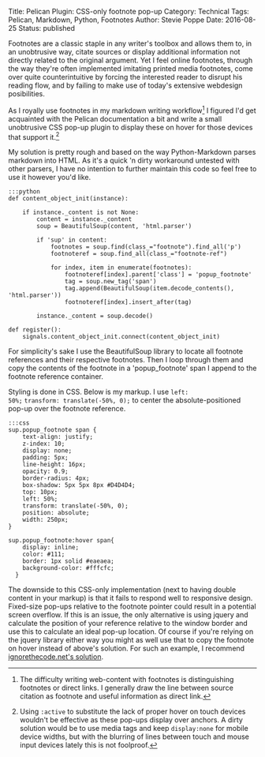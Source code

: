 Title: Pelican Plugin: CSS-only footnote pop-up
Category: Technical
Tags: Pelican, Markdown, Python, Footnotes
Author: Stevie Poppe
Date: 2016-08-25
Status: published

<!-- PELICAN_BEGIN_SUMMARY --> 

Footnotes are a classic staple in any writer's toolbox and allows them to, in an unobtrusive way, citate sources or display additional information not directly related to the original argument. Yet I feel online footnotes, through the way they're often implemented imitating printed media footnotes, come over quite counterintuitive by forcing the interested reader to disrupt his reading flow, and by failing to make use of today's extensive webdesign posibilities.

As I royally use footnotes in my markdown writing workflow[^1] I figured I'd get acquainted with the Pelican documentation a bit and write a small unobtrusive CSS pop-up plugin to display these on hover for those devices that support it.[^2]

<!-- PELICAN_END_SUMMARY -->

My solution is pretty rough and based on the way Python-Markdown parses markdown into HTML. As it's a quick 'n dirty workaround untested with other parsers, I have no intention to further maintain this code so feel free to use it however you'd like.

	:::python
    def content_object_init(instance):

        if instance._content is not None:
            content = instance._content
            soup = BeautifulSoup(content, 'html.parser')

            if 'sup' in content:
                footnotes = soup.find(class_="footnote").find_all('p')
                footnoteref = soup.find_all(class_="footnote-ref")

                for index, item in enumerate(footnotes):
                    footnoteref[index].parent['class'] = 'popup_footnote'
                    tag = soup.new_tag('span')
                    tag.append(BeautifulSoup(item.decode_contents(), 'html.parser'))
                    footnoteref[index].insert_after(tag)

            instance._content = soup.decode()

    def register():
        signals.content_object_init.connect(content_object_init)

For simplicity's sake I use the BeautifulSoup library to locate all footnote references and their respective footnotes. Then I loop through them and copy the contents of the footnote in a 'popup_footnote' span I append to the footnote reference container.

Styling is done in CSS. Below is my markup. I use <code>left: 50%;</code> <code>transform: translate(-50%, 0);</code> to center the absolute-positioned pop-up over the footnote reference.

	:::css
	sup.popup_footnote span {   
	    text-align: justify;
	    z-index: 10;
	    display: none; 
	    padding: 5px;
	    line-height: 16px;
	    opacity: 0.9;
	    border-radius: 4px;
	    box-shadow: 5px 5px 8px #D4D4D4;
	    top: 10px;
	    left: 50%;
	    transform: translate(-50%, 0);
	    position: absolute; 
	    width: 250px;
	}

	sup.popup_footnote:hover span{
	    display: inline; 
	    color: #111;
	    border: 1px solid #eaeaea;
	    background-color: #fffcfc;
	  }


The downside to this CSS-only implementation (next to having double content in your markup) is that it fails to respond well to responsive design. Fixed-size pop-ups relative to the footnote pointer could result in a potential screen overflow. If this is an issue, the only alternative is using jquery and calculate the position of your reference relative to the window border and use this to calculate an ideal pop-up location. Of course if you're relying on the jquery library either way you might as well use that to copy the footnote on hover instead of above's solution. For such an example, I recommend [ignorethecode.net's solution](http://ignorethecode.net/blog/2010/04/20/footnotes/).

[^1]: The difficulty writing web-content with footnotes is distinguishing footnotes or direct links. I generally draw the line between source citation as footnote and useful information as direct link.
[^2]: Using <code>:active</code> to substitute the lack of proper hover on touch devices wouldn't be effective as these pop-ups display over anchors. A dirty solution would be to use media tags and keep <code>display:none</code> for mobile device widths, but with the blurring of lines between touch and mouse input devices lately this is not foolproof.